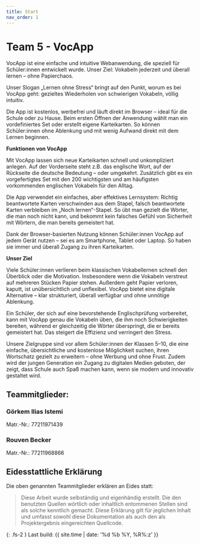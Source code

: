 ```yaml
---
title: Start
nav_order: 1
---
```


# Team 5 - VocApp

VocApp ist eine einfache und intuitive Webanwendung, die speziell für Schüler:innen entwickelt wurde. Unser Ziel: Vokabeln jederzeit und überall lernen – ohne Papierchaos.

Unser Slogan „Lernen ohne Stress“ bringt auf den Punkt, worum es bei VocApp geht: gezieltes Wiederholen von schwierigen Vokabeln, völlig intuitiv.

Die App ist kostenlos, werbefrei und läuft direkt im Browser – ideal für die Schule oder zu Hause. Beim ersten Öffnen der Anwendung wählt man ein vordefiniertes Set oder erstellt eigene Karteikarten. So können Schüler:innen ohne Ablenkung und mit wenig Aufwand direkt mit dem Lernen beginnen.

**Funktionen von VocApp**

Mit VocApp lassen sich neue Karteikarten schnell und unkompliziert anlegen. Auf der Vorderseite steht z.B. das englische Wort, auf der Rückseite die deutsche Bedeutung – oder umgekehrt. Zusätzlich gibt es ein vorgefertigtes Set mit den 200 wichtigsten und am häufigsten vorkommenden englischen Vokabeln für den Alltag.

Die App verwendet ein einfaches, aber effektives Lernsystem: Richtig beantwortete Karten verschwinden aus dem Stapel, falsch beantwortete Karten verbleiben im „Noch lernen“-Stapel. So übt man gezielt die Wörter, die man noch nicht kann, und bekommt kein falsches Gefühl von Sicherheit mit Wörtern, die man bereits gemeistert hat.

Dank der Browser-basierten Nutzung können Schüler:innen VocApp auf jedem Gerät nutzen – sei es am Smartphone, Tablet oder Laptop. So haben sie immer und überall Zugang zu ihren Karteikarten.

**Unser Ziel**

Viele Schüler:innen verlieren beim klassischen Vokabellernen schnell den Überblick oder die Motivation. Insbesondere wenn die Vokabeln verstreut auf mehreren Stücken Papier stehen. Außerdem geht Papier verloren, kaputt, ist unübersichtlich und unflexibel. VocApp bietet eine digitale Alternative – klar strukturiert, überall verfügbar und ohne unnötige Ablenkung.

Ein Schüler, der sich auf eine bevorstehende Englischprüfung vorbereitet, kann mit VocApp genau die Vokabeln üben, die ihm noch Schwierigkeiten bereiten, während er gleichzeitig die Wörter überspringt, die er bereits gemeistert hat. Das steigert die Effizienz und verringert den Stress.

Unsere Zielgruppe sind vor allem Schüler:innen der Klassen 5–10, die eine einfache, übersichtliche und kostenlose Möglichkeit suchen, ihren Wortschatz gezielt zu erweitern – ohne Werbung und ohne Frust. Zudem wird der jungen Generation ein Zugang zu digitalen Medien geboten, der zeigt, dass Schule auch Spaß machen kann, wenn sie modern und innovativ gestaltet wird.

## Teammitglieder:

### Görkem Ilias Istemi
Matr.-Nr.: 77211971439

### Rouven Becker

Matr.-Nr.: 77211968866

## Eidesstattliche Erklärung

Die oben genannten Teammitglieder erklären an Eides statt:

> Diese Arbeit wurde selbständig und eigenhändig erstellt. Die den benutzten Quellen wörtlich oder inhaltlich entommenen Stellen sind als solche kenntlich gemacht. Diese Erklärung gilt für jeglichen Inhalt und umfasst sowohl diese Dokumentation als auch den als Projektergebnis eingereichten Quellcode.

{: .fs-2 }
Last build: {{ site.time | date: '%d %b %Y, %R%:z' }}
